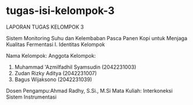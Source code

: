 # tugas-isi-kelompok-3
LAPORAN TUGAS KELOMPOK 3

Sistem Monitoring Suhu dan Kelembaban Pasca Panen Kopi untuk Menjaga Kualitas Fermentasi
I.	Identitas Kelompok

Nama Kelompok:
Anggota Kelompok:	
1. Muhammad 'Azmilfadhil Syamsudin	(2042231003)
2. Zudan Rizky Aditya	(2042231007)
3. Bagus Wijaksono	(2042231039)

Dosen Pengampu:Ahmad Radhy, S.Si., M.Si Mata Kuliah: Interkoneksi Sistem Instrumentasi
